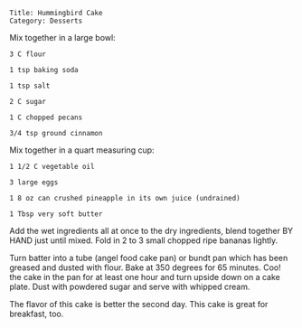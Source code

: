 ~~~ recipe-info
Title: Hummingbird Cake
Category: Desserts
~~~

Mix together in a large bowl:

~~~ recipe-ingredients
3 C flour

1 tsp baking soda

1 tsp salt

2 C sugar

1 C chopped pecans

3/4 tsp ground cinnamon
~~~

Mix together in a quart measuring cup:

~~~ recipe-ingredients
1 1/2 C vegetable oil

3 large eggs

1 8 oz can crushed pineapple in its own juice (undrained)

1 Tbsp very soft butter
~~~

Add the wet ingredients all at once to the dry ingredients, blend together BY HAND just until mixed.
Fold in 2 to 3 small chopped ripe bananas lightly.

Turn batter into a tube (angel food cake pan) or bundt pan which has been greased and dusted with
flour. Bake at 350 degrees for 65 minutes. Coo! the cake in the pan for at least one hour and turn
upside down on a cake plate. Dust with powdered sugar and serve with whipped cream.

The flavor of this cake is better the second day. This cake is great for breakfast, too.
